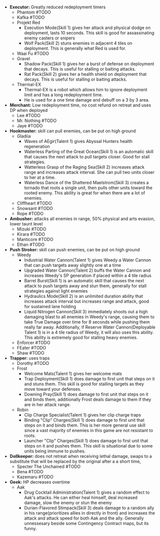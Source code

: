 - **Executor:** Greatly reduced redeployment timers
	- Phantom #TODO
	- Kafka #TODO
	- Projekt Red
		- Execution Mode(Skill 1) gives her attack and physical dodge on deployment, lasts 10 seconds. This skill is good for assassinating enemy casters or snipers
		- Wolf Pack(Skill 2) stuns enemies in adjacent 4 tiles on deployment. This is generally what Red is used for. 
	- Waai Fu #TODO
	- Gravel
		- Shadow Pack(Skill 1) gives her a burst of defense on deployment that decays. This is useful for stalling or baiting attacks. 
		- Rat Pack(Skill 2) gives her a health shield on deployment that decays. This is useful for stalling or baiting attacks. 
	- Thermal-EX
		- Thermal-EX is a robot which allows him to ignore deployment limit and has a long redeployment time. 
		- He is used for a one time damage and debuff on a 3 by 3 area. 
- **Merchant:** Low redeployment time, no cost refund on retreat and uses DP when deployed
	- Lee #TODO
	- Mr. Nothing #TODO
	- Jaye #TODO
- **Hookmaster:** skill can pull enemies, can be put on high ground
	- Gladiia
		- Waves of AEgir(Talent 1) gives Abyssal Hunters health regeneration
		- Waterless Parting of the Great Ocean(Skill 1) is an automatic skill that causes the next attack to pull targets closer. Good for stall strategies.
		- Watterless Grasp of the Raging Sea(Skill 2) increases attack range and increases attack interval. She can pull two units closer to her at a time.
		- Waterless Dance of the Shattered Maelstrom(Skill 3) creates a tornado that roots a single unit, then pulls other units toward the rooted enemy. This ability is great for when there are a lot of enemies. 
	- Cliffheart #TODO
	- Snowsant #TODO
	- Rope #TODO
- **Ambusher:** attacks all enemies in range, 50% physical and arts evasion, lower taunt level 
	- Mizuki #TODO
	- Kirara #TODO
	- Manticore #TODO
	- Ethan #TODO
- **Push Stroker:** skill can push enemies, can be put on high ground
	- Weedy
		- Industrial Water Cannon(Talent 1) gives Weedy a Water Cannon that can push targets away slightly one at a time
		- Upgraded Water Cannon(Talent 2) buffs the Water Cannon and increases Weedy's SP generation if placed within a 4 tile radius
		- Barrel Burst(Skill 1) is an automatic skill that causes the next attack to push targets away and stun them, generally for stall strategies against light enemies
		- Hydraulics Mode(Skill 2) is an unlimited duration ability that increases attack interval but increases range and attack, good for sustained lane holding
		- Liquid Nitrogen Cannon(Skill 3) immediately shoots out a high damaging blast to all enemies in Weedy's range, causing them to take True Damage over time for 8 seconds while pushing them really far away. Additionally, if Reserve Water Cannon(Deployable Talent 1) is in a 4 tile radius of Weedy, it will also uses this ability. This ability is extremely good for stalling heavy enemies. 
	- Enforcer #TODO
	- FEater #TODO
	- Shaw #TODO
- **Trapper:** uses traps
	- Dorothy #TODO
	- Frost
		- Welcome Mats(Talent 1) gives her welcome mats
		- Trap Deployment(Skill 1) does damage to first unit that steps on it and stuns them. This skill is good for stalling targets as they move toward your defenses. 
		-  Downing Pray(Skill 1) does damage to first unit that steps on it and binds them, additionally Frost deals damage to them if they are in her attack range. 
	- Robin
		- Clip Charge Specialist(Talent 1) gives her clip charge traps
		- Binding "Clip" Charges(Skill 1) does damage to first unit that steps on it and binds them. This is her more general use skill since a vast majority of enemies in this game are not resistant to roots. 
		-  Launcher "Clip" Charges(Skill 1) does damage to first unit that steps on it and pushes them. This skill is situational due to some units being immune to pushes. 
- **Dollkeeper:** does not retreat when receiving lethal damage, swaps to a substitute that will be replaced by the original after a a short time, 
	- Specter The Unchained #TODO
	- Bena #TODO
	- Kazemaru #TODO
- **Geek:** HP decreases overtime
	- Aak
		- Drug Cocktail Administration(Talent 1) gives a random effect to Aak's attacks. He can either heal himself, deal increased damage, slow the enemy or stun the enemy
		- Durian-Flavored Stimpack(Skill 3) deals damage to a random ally in his range(prioritizes allies in directly in front) and increases the attack and attack speed for both Aak and the ally. Generally unnessesary beside some Contingency Contract maps, but its funny. 